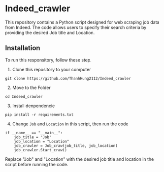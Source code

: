 # Indeed_crawler

This repository contains a Python script designed for web scraping job data from Indeed. The code allows users to specify their search criteria by providing the desired Job title and Location.

## Installation
To run this responsitory, follow these step.

1. Clone this repository to your computer
```
git clone https://github.com/ThanhHung2112/Indeed_crawler
```
2. Move to the Folder
```
cd Indeed_crawler
```
3. Install denpendencie
```
pip install -r requirements.txt
```
4. Change ```Job``` and ```Location``` in this script, then run the code
```
if __name__ == "__main__":
    job_title = "Job"
    job_location = "Location"
    job_crawler = Job_craw(job_title, job_location) 
    job_crawler.Start_craw()
```
 Replace "Job" and "Location" with the desired job title and location in the script before running the code.
